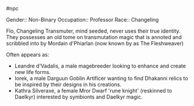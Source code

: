 #npc

Gender:: Non-Binary
Occupation:: Professor
Race:: Changeling

Flo, Changeling Transmuter, mind seeded, never uses their true identity. They possesses an old tome on transmutation magic that is annoted and scribbled into by Mordain d'Phiarlan (now known by as The Fleshweaver)

Often appears as:
- Leandre d'Vadalis, a male magebreeder looking to enhance and create new life forms.
- Iorek, a male Darguun Goblin Artificer wanting to find Dhakanni relics to be inspired by their designs in his creations.
- Kathra Silveraxe, a female Mror Dwarf 'rune knight' (reskinned to Daelkyr) interested by symbionts and Daelkyr magic.